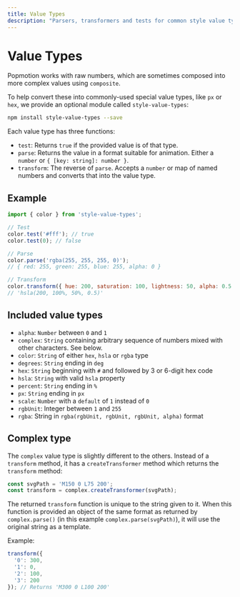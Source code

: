 ```yaml
---
title: Value Types
description: "Parsers, transformers and tests for common style value types, eg: %, hex codes etc."
---
```


# Value Types

Popmotion works with raw numbers, which are sometimes composed into more complex values using `composite`.

To help convert these into commonly-used special value types, like `px` or `hex`, we provide an optional module called `style-value-types`:

```bash
npm install style-value-types --save 
```

Each value type has three functions:

- `test`: Returns `true` if the provided value is of that type.
- `parse`: Returns the value in a format suitable for animation. Either a `number` or `{ [key: string]: number }`.
- `transform`: The reverse of `parse`. Accepts a `number` or map of named numbers and converts that into the value type.

## Example

```javascript
import { color } from 'style-value-types';

// Test
color.test('#fff'); // true
color.test(0); // false

// Parse
color.parse('rgba(255, 255, 255, 0)');
// { red: 255, green: 255, blue: 255, alpha: 0 }

// Transform
color.transform({ hue: 200, saturation: 100, lightness: 50, alpha: 0.5 });
// 'hsla(200, 100%, 50%, 0.5)'
```

## Included value types

- `alpha`: `Number` between `0` and `1`
- `complex`: `String` containing arbitrary sequence of numbers mixed with other characters. See below.
- `color`: `String` of either `hex`, `hsla` or `rgba` type
- `degrees`: `String` ending in `deg`
- `hex`: `String` beginning with `#` and followed by 3 or 6-digit hex code
- `hsla`: `String` with valid `hsla` property
- `percent`: `String` ending in `%`
- `px`: `String` ending in `px`
- `scale`: `Number` with a `default` of `1` instead of `0`
- `rgbUnit`: Integer between `1` and `255`
- `rgba`: String in `rgba(rgbUnit, rgbUnit, rgbUnit, alpha)` format

## Complex type

The `complex` value type is slightly different to the others. Instead of a `transform` method, it has a `createTransformer` method which returns the `transform` method:

```javascript
const svgPath = 'M150 0 L75 200';
const transform = complex.createTransformer(svgPath);
```

The returned `transform` function is unique to the string given to it. When this function is provided an object of the same format as returned by `complex.parse()` (in this example `complex.parse(svgPath)`), it will use the original string as a template.

Example: 

```javascript
transform({
  '0': 300,
  '1': 0,
  '2': 100,
  '3': 200
}); // Returns 'M300 0 L100 200'
```
